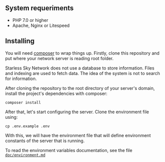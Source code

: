 ## System requeriments

- PHP 7.0 or higher
- Apache, Nginx or Litespeed

## Installing

You will need [composer](https://getcomposer.org/download/) to wrap things up. Firstly, clone this repository and put where your network server is reading root folder.

Starless Sky Network does not use a database to store information. Files and indexing are used to fetch data. The idea of the system is not to search for information.

After cloning the repository to the root directory of your server's domain, install the project's dependencies with composer:

    composer install

After that, let's start configuring the server. Clone the environment file using:

    cp .env.example .env

With this, we will have the environment file that will define environment constants of the server that is running.

To read the environment variables documentation, see the file [`doc/environment.md`](environment.md)